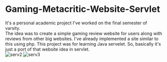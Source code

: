 # Gaming-Metacritic-Website-Servlet

It's a personal academic project I've worked on the final semester of varsity.<br>
The idea was to create a simple gaming review website for users along with reviews from other big websites. I've already implemented a site similar to this using php. This project was for learning Java servelet. So, basically it's just a port of that website idea in servlet.<br>
![serv2](https://user-images.githubusercontent.com/54149153/73130887-8e191000-402b-11ea-92a0-b40b686cfbf2.PNG)
![serv3](https://user-images.githubusercontent.com/54149153/73130888-8eb1a680-402b-11ea-8bf5-6eb9785ab32f.PNG)
